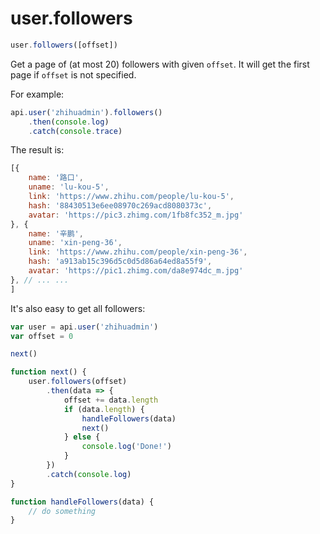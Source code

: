 # user.followers

```javascript
user.followers([offset])
```

Get a page of (at most 20) followers with given `offset`. It will get the first page if `offset` is not specified.

For example:

```javascript
api.user('zhihuadmin').followers()
    .then(console.log)
    .catch(console.trace)
```

The result is:

```javascript
[{
    name: '路口',
    uname: 'lu-kou-5',
    link: 'https://www.zhihu.com/people/lu-kou-5',
    hash: '88430513e6ee08970c269acd8080373c',
    avatar: 'https://pic3.zhimg.com/1fb8fc352_m.jpg'
}, {
    name: '辛鹏',
    uname: 'xin-peng-36',
    link: 'https://www.zhihu.com/people/xin-peng-36',
    hash: 'a913ab15c396d5c0d5d86a64ed8a55f9',
    avatar: 'https://pic1.zhimg.com/da8e974dc_m.jpg'
}, // ... ...
]
```

It's also easy to get all followers:

```javascript
var user = api.user('zhihuadmin')
var offset = 0

next()

function next() {
    user.followers(offset)
        .then(data => {
            offset += data.length
            if (data.length) {
                handleFollowers(data)
                next()
            } else {
                console.log('Done!')
            }
        })
        .catch(console.log)
}

function handleFollowers(data) {
    // do something
}
```
